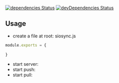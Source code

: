 [![dependencies Status](https://david-dm.org/valaxy/socket.io-sync/status.svg?style=flat-square)](https://david-dm.org/valaxy/socket.io-sync)
[![devDependencies Status](https://david-dm.org/valaxy/socket.io-sync/dev-status.svg?style=flat-square)](https://david-dm.org/valaxy/socket.io-sync?type=dev)


## Usage
- create a file at root: siosync.js

```js
module.exports = {
    
}
```

- start server:
- start push: 
- start pull: